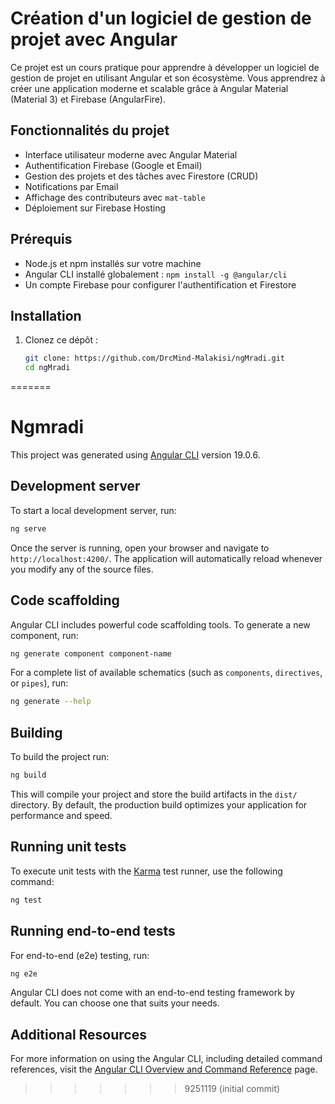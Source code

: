 # Création d'un logiciel de gestion de projet avec Angular

Ce projet est un cours pratique pour apprendre à développer un logiciel de gestion de projet en utilisant Angular et son écosystème. Vous apprendrez à créer une application moderne et scalable grâce à Angular Material (Material 3) et Firebase (AngularFire).

## Fonctionnalités du projet
- Interface utilisateur moderne avec Angular Material
- Authentification Firebase (Google et Email)
- Gestion des projets et des tâches avec Firestore (CRUD)
- Notifications par Email
- Affichage des contributeurs avec `mat-table`
- Déploiement sur Firebase Hosting

## Prérequis
- Node.js et npm installés sur votre machine
- Angular CLI installé globalement : `npm install -g @angular/cli`
- Un compte Firebase pour configurer l'authentification et Firestore

## Installation
1. Clonez ce dépôt :  
   ```bash
   git clone: https://github.com/DrcMind-Malakisi/ngMradi.git
   cd ngMradi
=======
# Ngmradi

This project was generated using [Angular CLI](https://github.com/angular/angular-cli) version 19.0.6.

## Development server

To start a local development server, run:

```bash
ng serve
```

Once the server is running, open your browser and navigate to `http://localhost:4200/`. The application will automatically reload whenever you modify any of the source files.

## Code scaffolding

Angular CLI includes powerful code scaffolding tools. To generate a new component, run:

```bash
ng generate component component-name
```

For a complete list of available schematics (such as `components`, `directives`, or `pipes`), run:

```bash
ng generate --help
```

## Building

To build the project run:

```bash
ng build
```

This will compile your project and store the build artifacts in the `dist/` directory. By default, the production build optimizes your application for performance and speed.

## Running unit tests

To execute unit tests with the [Karma](https://karma-runner.github.io) test runner, use the following command:

```bash
ng test
```

## Running end-to-end tests

For end-to-end (e2e) testing, run:

```bash
ng e2e
```

Angular CLI does not come with an end-to-end testing framework by default. You can choose one that suits your needs.

## Additional Resources

For more information on using the Angular CLI, including detailed command references, visit the [Angular CLI Overview and Command Reference](https://angular.dev/tools/cli) page.
>>>>>>> 9251119 (initial commit)
